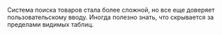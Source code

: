 Система поиска товаров стала более сложной, но все еще доверяет пользовательскому вводу. Иногда полезно знать, что скрывается за пределами видимых таблиц.

